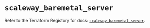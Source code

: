 # `scaleway_baremetal_server`

Refer to the Terraform Registory for docs: [`scaleway_baremetal_server`](https://registry.terraform.io/providers/scaleway/scaleway/2.21.0/docs/resources/baremetal_server).
